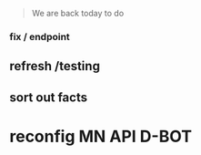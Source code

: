 > We are back today to do 

### fix / endpoint
## refresh /testing
## sort out facts 
# reconfig MN API D-BOT